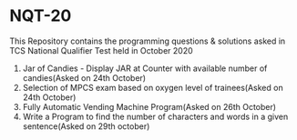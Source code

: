 # NQT-20
This Repository contains the programming questions & solutions asked in TCS National Qualifier Test held in October 2020

1. Jar of Candies - Display JAR at Counter with available number of candies(Asked on 24th October)
2. Selection of MPCS exam based on oxygen level of trainees(Asked on 24th October)
3. Fully Automatic Vending Machine Program(Asked on 26th October)
4. Write a Program to find the number of characters and words in a given sentence(Asked on 29th october)
